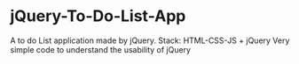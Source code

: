 # jQuery-To-Do-List-App
A to do List application made by jQuery. Stack: HTML-CSS-JS + jQuery
Very simple code to understand the usability of jQuery 
